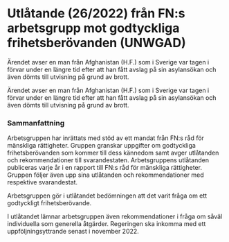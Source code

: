# Utlåtande (26/2022) från FN:s arbetsgrupp mot godtyckliga frihetsberövanden (UNWGAD)

Ärendet avser en man från Afghanistan (H.F.) som i Sverige var tagen i förvar under en längre tid efter att han fått avslag på sin asylansökan och även dömts till utvisning på grund av brott.

Ärendet avser en man från Afghanistan (H.F.) som i Sverige var tagen i förvar under en längre tid efter att han fått avslag på sin asylansökan och även dömts till utvisning på grund av brott.

### Sammanfattning

Arbetsgruppen har inrättats med stöd av ett mandat från FN:s råd för mänskliga rättigheter. Gruppen granskar uppgifter om godtyckliga frihetsberövanden som kommer till dess kännedom samt avger utlåtanden och rekommendationer till svarandestaten. Arbetsgruppens utlåtanden publiceras varje år i en rapport till FN:s råd för mänskliga rättigheter. Gruppen följer även upp sina utlåtanden och rekommendationer med respektive svarandestat.

Arbetsgruppen gör i utlåtandet bedömningen att det varit fråga om ett godtyckligt frihetsberövande.

I utlåtandet lämnar arbetsgruppen även rekommendationer i fråga om såväl individuella som generella åtgärder. Regeringen ska inkomma med ett uppföljningsyttrande senast i november 2022.
